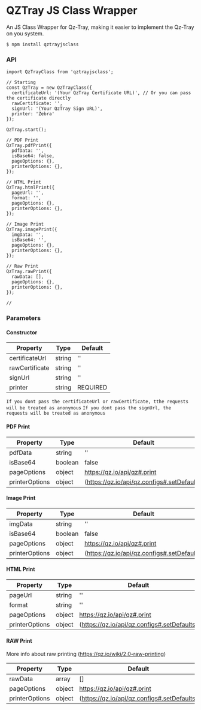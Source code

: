 
# QZTray JS Class Wrapper
An JS Class Wrapper for Qz-Tray, making it easier to implement the Qz-Tray on you system.

```
$ npm install qztrayjsclass
```

### API
```JS
import QzTrayClass from 'qztrayjsclass';

// Starting
const QzTray = new QzTrayClass({
  certificateUrl: '(Your QzTray Certificate URL)', // Or you can pass the certificate directly
  rawCertificate: '',
  signUrl: '(Your QzTray Sign URL)',
  printer: 'Zebra'
});

QzTray.start();

// PDF Print
QzTray.pdfPrint({
  pdfData: '',
  isBase64: false,
  pageOptions: {},
  printerOptions: {},
});

// HTML Print
QzTray.htmlPrint({
  pageUrl: '',
  format: '',
  pageOptions: {},
  printerOptions: {},
});

// Image Print
QzTray.imagePrint({
  imgData: '',
  isBase64: '',
  pageOptions: {},
  printerOptions: {},
});

// Raw Print
QzTray.rawPrint({
  rawData: [],
  pageOptions: {},
  printerOptions: {},
});

//
```

### Parameters
#### Constructor
|Property|Type|Default|
|--|--|--|
| certificateUrl | string | ''
| rawCertificate | string | ''
| signUrl | string | ''
| printer | string | REQUIRED

`If you dont pass the certificateUrl or rawCertificate, tthe requests will be treated as anonymous`
`If you dont pass the signUrl, the requests will be treated as anonymous`

#### PDF Print
|Property|Type|Default|
|--|--|--|
| pdfData | string | ''
| isBase64 | boolean | false
| pageOptions | object | https://qz.io/api/qz#.print
| printerOptions | object | (https://qz.io/api/qz.configs#.setDefaults)

#### Image Print
|Property|Type|Default|
|--|--|--|
| imgData | string | ''
| isBase64 | boolean | false
| pageOptions | object | https://qz.io/api/qz#.print
| printerOptions | object | (https://qz.io/api/qz.configs#.setDefaults)

#### HTML Print
|Property|Type|Default|
|--|--|--|
| pageUrl | string | ''
| format | string | ''
| pageOptions | object | https://qz.io/api/qz#.print
| printerOptions | object | (https://qz.io/api/qz.configs#.setDefaults)

#### RAW Print
More info about raw printing (https://qz.io/wiki/2.0-raw-printing)

|Property|Type|Default|
|--|--|--|
| rawData | array | []
| pageOptions | object | https://qz.io/api/qz#.print
| printerOptions | object | (https://qz.io/api/qz.configs#.setDefaults)
